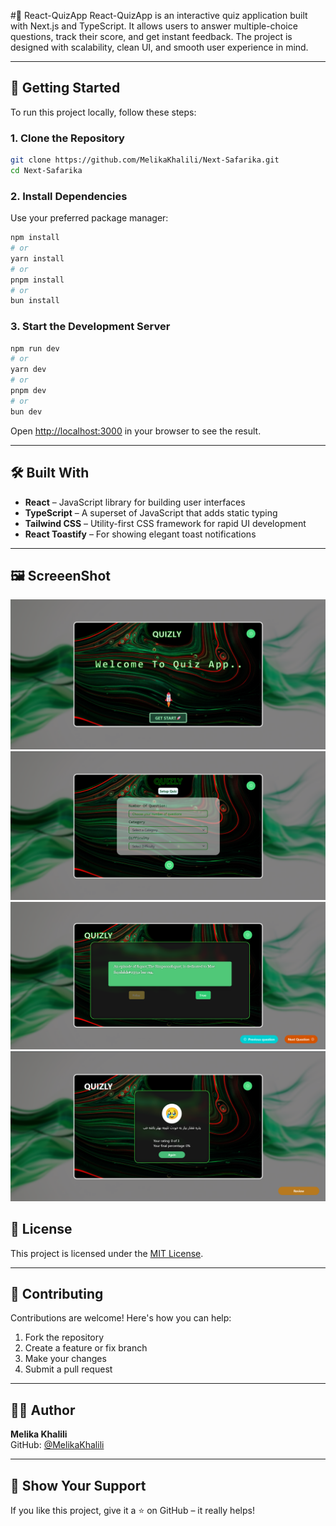 #🧠 React-QuizApp
React-QuizApp is an interactive quiz application built with Next.js and TypeScript. It allows users to answer multiple-choice questions, track their score, and get instant feedback. The project is designed with scalability, clean UI, and smooth user experience in mind.

---

## 🚀 Getting Started

To run this project locally, follow these steps:

### 1. Clone the Repository

```bash
git clone https://github.com/MelikaKhalili/Next-Safarika.git
cd Next-Safarika
```

### 2. Install Dependencies

Use your preferred package manager:

```bash
npm install
# or
yarn install
# or
pnpm install
# or
bun install
```

### 3. Start the Development Server

```bash
npm run dev
# or
yarn dev
# or
pnpm dev
# or
bun dev
```

Open [http://localhost:3000](http://localhost:3000) in your browser to see the result.

---

## 🛠️ Built With

- **React** – JavaScript library for building user interfaces
- **TypeScript** – A superset of JavaScript that adds static typing
- **Tailwind CSS** – Utility-first CSS framework for rapid UI development
- **React Toastify** – For showing elegant toast notifications

---

## 🖼️ ScreeenShot

![ScreenShot1](./src/assets/Readme/Screenshot1.png)
![ScreenShot2](./src/assets/Readme/Screenshot2.png)
![ScreenShot3](./src/assets/Readme/Screenshot3.png)
![ScreenShot4](./src/assets/Readme/Screenshot4.png)

## 📜 License

This project is licensed under the [MIT License](./LICENSE).

---

## 🤝 Contributing

Contributions are welcome! Here's how you can help:

1. Fork the repository
2. Create a feature or fix branch
3. Make your changes
4. Submit a pull request

---

## 🙋‍♀️ Author

**Melika Khalili**  
GitHub: [@MelikaKhalili](https://github.com/MelikaKhalili)

---

## 🌟 Show Your Support

If you like this project, give it a ⭐️ on GitHub – it really helps!
